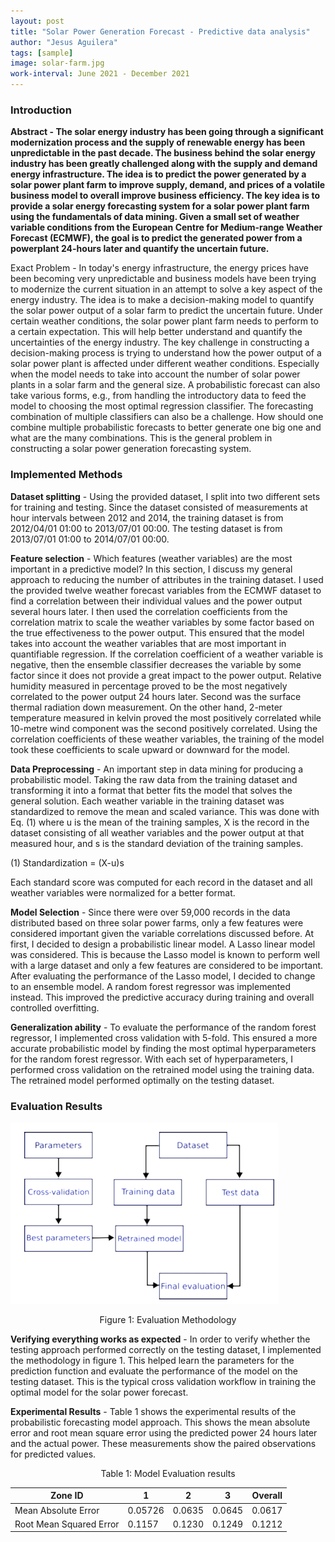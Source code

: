 ```yaml
---
layout: post
title: "Solar Power Generation Forecast - Predictive data analysis"
author: "Jesus Aguilera"
tags: [sample]
image: solar-farm.jpg
work-interval: June 2021 - December 2021
---
```


<!-- A solar energy forecasting system that will predict the power generated by a collection of solar power plant
farms to improve the supply, demand, and prices of a volatile business model. Using a small set of weather
variables, the forecasting system is able to quantify the uncertain future. -->


### Introduction
__Abstract - The solar energy industry has been going through a significant modernization process and the supply of renewable energy has been unpredictable in the past decade. The business behind the solar energy industry has been greatly challenged along with the supply and demand energy infrastructure. The idea is to predict the power generated by a solar power plant farm to improve supply, demand, and prices of a volatile business model to overall improve business efficiency.
The key idea is to provide a solar energy forecasting system for a solar power plant farm using the fundamentals of data mining. Given a small set of weather variable conditions from the European Centre for Medium-range Weather Forecast (ECMWF), the goal is to predict the generated power from a powerplant 24-hours later and quantify the uncertain future.__

Exact Problem - In today's energy infrastructure, the energy prices have been becoming very unpredictable  and business models have been trying to modernize the current situation in an attempt to solve a key aspect of the energy industry. The idea is to make a decision-making model to quantify the solar power output of a solar farm to predict the uncertain future. Under certain weather conditions, the solar power plant farm needs to perform to a certain expectation. This will help better understand and quantify the uncertainties of the energy industry.
The key challenge in constructing a decision-making process is trying to understand how the power output of a solar power plant is affected under different weather conditions. Especially when the model needs to take into account the number of solar power plants in a solar farm and the general size. A probabilistic forecast can also take various forms, e.g., from handling the introductory data to feed the model to choosing the most optimal regression classifier. The forecasting combination of multiple classifiers can also be a challenge. How should one combine multiple probabilistic forecasts to better generate one big one and what are the many combinations. This is the general problem in constructing a solar power generation forecasting system.

### Implemented Methods
__Dataset splitting__ - Using the provided dataset, I split into two different sets for training and testing. Since the dataset consisted of measurements at hour intervals between 2012 and 2014, the training dataset is from 2012/04/01 01:00 to 2013/07/01 00:00. The testing dataset is from 2013/07/01 01:00 to 2014/07/01 00:00.

__Feature selection__ - Which features (weather variables) are the most important in a predictive model? In this section, I discuss my general approach to reducing the number of attributes in the training dataset. I used the provided twelve weather forecast variables from the ECMWF dataset to find a correlation between their individual values and the power output several hours later. I then used the correlation coefficients from the correlation matrix to scale the weather variables by some factor based on the true effectiveness to the power output. This ensured that the model takes into account the weather variables that are most important in quantifiable regression. If the correlation coefficient of a weather variable is negative, then the ensemble classifier decreases the variable by some factor since it does not provide a great impact to the power output. Relative humidity measured in percentage proved to be the most negatively correlated to the power output 24 hours later. Second was the surface thermal radiation down measurement. On the other hand, 2-meter temperature measured in kelvin proved the most positively correlated while 10-metre wind component was the second positively correlated. Using the correlation coefficients of these weather variables, the training of the model took these coefficients to scale upward or downward for the model.

__Data Preprocessing__ - An important step in data mining for producing a probabilistic model. Taking the raw data from the training dataset and transforming it into a format that better fits the model that solves the general solution. Each weather variable in the training dataset was standardized to remove the mean and scaled variance. This was done with Eq. (1) where u is the mean of the training samples, X is the record in the dataset consisting of all weather variables and the power output at that measured hour, and s is the standard deviation of the training samples.

(1)     Standardization = (X-u)s

Each standard score was computed for each record in the dataset and all weather variables were normalized for a better format.

__Model Selection__ - Since there were over 59,000 records in the data distributed based on three solar power farms, only a few features were considered important given the variable correlations discussed before. At first, I decided to design a probabilistic linear model. A Lasso linear model was considered. This is because the Lasso model is known to perform well with a large dataset and only a few features are considered to be important. After evaluating the performance of the Lasso model, I decided to change to an ensemble model. A random forest regressor was implemented instead. This improved the predictive accuracy during training and overall controlled overfitting.

__Generalization ability__ - To evaluate the performance of the random forest regressor, I implemented cross validation with 5-fold. This ensured a more accurate probabilistic model by finding the most optimal hyperparameters for the random forest regressor. With each set of hyperparameters, I performed cross validation on the retrained model using the training data. The retrained model performed optimally on the testing dataset.

### Evaluation Results
![](assets/img/evaluation-methodology.png)
<center>Figure 1: Evaluation Methodology</center>

__Verifying everything works as expected__ - In order to verify whether the testing approach performed correctly on the testing dataset, I implemented the methodology in figure 1. This helped learn the parameters for the prediction function and evaluate the performance of the model on the testing dataset. This is the typical cross validation workflow in training the optimal model for the solar power forecast.

__Experimental Results__ - Table 1 shows the experimental results of the probabilistic forecasting model approach. This shows the mean absolute error and root mean square error using the predicted power 24 hours later and the actual power. These measurements show the paired observations for predicted values.

<center>Table 1: Model Evaluation results</center>

Zone ID | 1 | 2 | 3 | Overall
--- | --- | --- | --- | ---
Mean Absolute Error | 0.05726 | 0.0635 | 0.0645 | 0.0617
Root Mean Squared Error | 0.1157 | 0.1230 | 0.1249 | 0.1212
